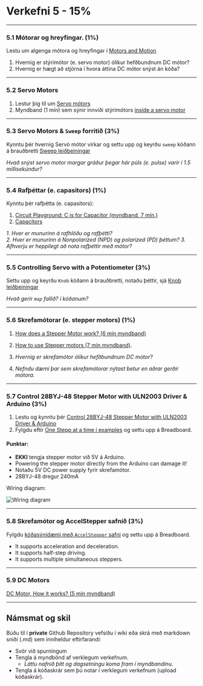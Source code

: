 
# Verkefni 5 - 15%
---

<!--
1. [Electronics Class](https://www.instructables.com/Electronics-Class/)
1. [Robot class](https://www.instructables.com/Robots-Class/)
-->

<!--
All you need to control a motor using an Arduino is a 2K resistor, an NPN transistor (TIP120 in this case), and a 1N4001 diode. The 2K resistor works to protect the Arduino pin, the transistor serves as a valve which lets more or less current flow through the motor. This is what turns the motor on and off, and controls its speed.

The diode is used as a buffer. When electricity flows through the motor, the diode does nothing. However, when the motor stops, the reverse current flows across the diode, and back through the motor. This protects the circuit from sudden voltage spikes.
-->

### 5.1 Mótorar og hreyfingar. (1%)
Lestu um algenga mótora og hreyfingar í [Motors and Motion](https://www.instructables.com/Motors-and-Motion/)

1. Hvernig er stýrimótor (e. servo motor) ólíkur hefðbundnum DC mótor?
1. Hvernig er hægt að stjórna í hvora áttina DC mótor snýst án kóða?

<!--
[samanburður á DC,stepper og server](https://www.seeedstudio.com/blog/2019/03/04/driving-a-28byj-48-stepper-motor-with-a-uln2003-driver-board-and-arduino/)
-->
---

### 5.2 Servo Motors 
1. Lestur þig til um [Servo mótors](https://www.instructables.com/Servo-A-Go-Go/)
2. Myndband (1 mín) sem sýnir innviði stýrimótors [inside a servo motor](https://learn.adafruit.com/adafruit-arduino-lesson-14-servo-motors/inside-a-servo)

---

### 5.3 Servo Motors & `Sweep` forritið (3%)
Kynntu þér hvernig Servó mótor virkar og settu upp og keyrðu `sweep` kóðann á brauðbretti [Sweep leiðbeiningar](https://lastminuteengineers.com/servo-motor-arduino-tutorial/#arduino-code-sweep)

_Hvað snýst servo motor margar gráður þegar hár púls (e. pulse) varir í 1.5 millisekúndur?_

---

### 5.4 Rafþéttar (e. capasitors) (1%)
Kynntu þér rafþétta (e. capasitors):
1. [Circuit Playground: C is for Capacitor (myndband, 7 mín.)](https://learn.adafruit.com/circuit-playground-c-is-for-capacitor/video)
2. [Capacitors](https://www.instructables.com/lesson/Capacitors-2/)

_1. Hver er munurinn á rafhlöðu og rafþétti?_<br>
_2. Hver er munurinn á Nonpolarized (NPD) og polarized (PD) þéttum?_
_3. Afhverju er heppilegt að nota rafþéttir með mótor?_

<!--
Sometimes your servo may misbehave if you decide to run it directly from the Arduino. The reason for this is that the servo draws considerable power, especially during start-up, and this can cause the Arduino board to reset.
-->

---

### 5.5 Controlling Servo with a Potentiometer (3%)
Settu upp og keyrðu `Knob` kóðann á brauðbretti, notaðu þéttir, sjá [Knob leiðbeiningar](https://lastminuteengineers.com/servo-motor-arduino-tutorial/#controlling-servo-with-a-potentiometer)

_Hvað gerir `map` fallið? í kóðanum?_

---

### 5.6 Skrefamótorar (e. stepper motors) (1%)
1. [How does a Stepper Motor work? (6 mín myndband)](https://www.youtube.com/watch?v=eyqwLiowZiU)
1. [How to use Stepper motors (7 mín myndband)](https://youtu.be/bkqoKWP4Oy4). 

1. _Hvernig er skrefamótor ólíkur hefðbundnum DC mótor?_
2. _Nefndu dæmi þar sem skrefamótorar nýtast betur en aðrar gerðir mótora._

---

### 5.7 Control 28BYJ-48 Stepper Motor with ULN2003 Driver & Arduino (3%)
1. Lestu og kynntu þér [Control 28BYJ-48 Stepper Motor with ULN2003 Driver & Arduino](https://lastminuteengineers.com/28byj48-stepper-motor-arduino-tutorial/)
2. Fylgdu eftir [One Stepp at a time í examples](https://lastminuteengineers.com/28byj48-stepper-motor-arduino-tutorial/#arduino-code-using-builtin-stepper-library) og settu upp á Breadboard. 


#### Punktar:
- **EKKI** tengja stepper motor við 5V á Arduino. 
- Powering the stepper motor directly from the Arduino can damage it!
- Notaðu 5V DC power supply fyrir skrefamótor.
- 28BYJ-48 dregur 240mA

Wiring diagram:

![Wiring diagram](https://github.com/VESM1VS/V21-1/blob/main/Myndir/28BYJ-48-Stepper-Motor-ULN2003-Driver-Wiring-Diagram-Schematic-Pinout.jpg)

---

### 5.8 Skrefamótor og AccelStepper safnið (3%)
Fylgdu [kóðasýnidæmi með `AccelStepper` safni](https://lastminuteengineers.com/28byj48-stepper-motor-arduino-tutorial/#arduino-code-using-accelstepper-library) og settu upp á Breadboard. 
<br>
- It supports acceleration and deceleration.
- It supports half-step driving.
- It supports multiple simultaneous steppers.

<!--
[Fleiri dæmi](https://www.makerguides.com/28byj-48-stepper-motor-arduino-tutorial/)

when powering the Arduino with USB power only, I would get inconsistent behavior and bad performance of the stepper motor.
-->

---

### 5.9 DC Motors 
[DC Motor, How it works? (5 mín myndband)](https://www.youtube.com/watch?v=LAtPHANEfQo&vl=ko)

---

## Námsmat og skil

Búðu til í **private** Github Repository vefsíðu í wiki eða skrá með markdown sniði (.md) sem inniheldur eftirfarandi:

- Svör við spurningum
- Tengla á myndbönd af verklegum verkefnum. 
  - _Láttu nafnið þitt og dagsetningu koma fram í myndbandinu._
- Tengla á kóðaskrár sem þú notar í verklegum verkefnum (upload kóðaskrár).


<!--
### 5.8 Transistorar 

1. Kynntu þér [Transistora](https://www.instructables.com/lesson/Transistors/).
1. Svaraðu eftirfarandi spurningum:
    1. Hvað gerir transistor?
    1. Hver er munurinn á NPN og PNP transistorum?


#### 5.6 Nánar um ULN2003 & 28BYJ-48 Stepper Motor
5.6 Kynntu þér virkni og möguleika með [ULN2003 & 28BYJ-48 Stepper Motor (myndband)](https://medium.com/jungletronics/uln2003-28byj-48-stepper-motor-f1cc5357eff).

## Control Stepper Motor with L293D Motor Driver IC
- https://lastminuteengineers.com/stepper-motor-l293d-arduino-tutorial/
-->


<!--
## DC Motors 
- [DC Motor, How it works? (myndband)](https://www.youtube.com/watch?v=LAtPHANEfQo&vl=ko)

## DC Motors 

1. Fylgdu [Lesson 13. DC Motors](https://learn.adafruit.com/adafruit-arduino-lesson-13-dc-motors) og settu upp á Breadboard:
2. Svaraðu eftirfarandi spurningum:
    1. Afhverju þurfum við að nota PWM pinna til að stýra DC mótor?
    2. Afhverju þurfum við að nota viðnám, transistor og diode með DC mótor?
    3. Hvernig er stýrimótor (e. servo motor) ólíkur hefðbundnum DC mótor?


## H-Bridge 
To make a motor spin backwards, you will need an H-bridge.

1. Lestu þér til um [L293D H-Bridge](https://maker.pro/custom/projects/all-you-need-to-know-about-l293d).
1. Svaraðu eftirfarandi spurningum:
    1. Hvað er hægt að gera með L293D?
    1. Hver er munurinn á L293 or L293D?


## DC motor reversing 

1. Fylgdu [Lesson 15. DC Motor Reversing](https://learn.adafruit.com/adafruit-arduino-lesson-15-dc-motor-reversing) og settu upp á Breadboard.

1. Svaraðu eftirfarandi spurningum:
    1. Útskýrðu virkni eftirfarandi falls:

        ```cpp
        void setMotor(int speed, boolean reverse) {
            analogWrite(enablePin, speed);
            digitalWrite(in1Pin, !reverse);
            digitalWrite(in2Pin, reverse);
        }
        ```
    1. L293D er með tvo +V pinna (8 and 16), útskýrðu þá.

Ítarefni: [Tveir DC mótorar: speed and spinning direction of a DC motor](https://lastminuteengineers.com/l293d-dc-motor-arduino-tutorial/)

-->

